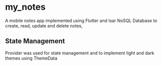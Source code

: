 # my_notes

A mobile notes app implemented using Flutter and Isar NoSQL Database to create, read, update and delete notes,

## State Management

Provider was used for state management and to implement light and dark themes using ThemeData


